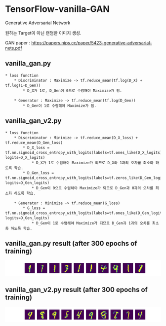 # TensorFlow-vanilla-GAN
Generative Adversarial Network

원하는 Target이 아닌 랜덤한 이미지 생성.

GAN paper : https://papers.nips.cc/paper/5423-generative-adversarial-nets.pdf

## vanilla_gan.py
    * loss function
        * Discriminator : Maximize -> tf.reduce_mean(tf.log(D_X) + tf.log(1-D_Gen))
            * D_X가 1로, D_Gen이 0으로 수렴해야 Maximize가 됨.
            
        * Generator : Maximize -> tf.reduce_mean(tf.log(D_Gen)) 
            * D_Gen이 1로 수렴해야 Maximize가 됨.
            
## vanilla_gan_v2.py
    * loss function
        * Discriminator : Minimize -> tf.reduce_mean(D_X_loss) + tf.reduce_mean(D_Gen_loss)
            * D_X_loss = tf.nn.sigmoid_cross_entropy_with_logits(labels=tf.ones_like(D_X_logits), logits=D_X_logits)
                * D_X가 1로 수렴해야 Maximize가 되므로 D_X와 1과의 오차를 최소화 하도록 학습.
            * D_Gen_loss = tf.nn.sigmoid_cross_entropy_with_logits(labels=tf.zeros_like(D_Gen_logits), logits=D_Gen_logits)
                * D_Gen이 0으로 수렴해야 Maximize가 되므로 D_Gen과 0과의 오차를 최소화 하도록 학습.
                
        * Generator : Minimize -> tf.reduce_mean(G_loss)
            * G_loss = tf.nn.sigmoid_cross_entropy_with_logits(labels=tf.ones_like(D_Gen_logits), logits=D_Gen_logits)
                * D_Gen이 1로 수렴해야 Maximize가 되므로 D_Gen과 1과의 오차를 최소화 하도록 학습.
                
                
  
## vanilla_gan.py result (after 300 epochs of training)  
![vanilla_gan.py](./generate/300.png)  
  
## vanilla_gan_v2.py result (after 300 epochs of training)  
![vanilla_gan_v2.py](./generate_v2/300.png)  
  
